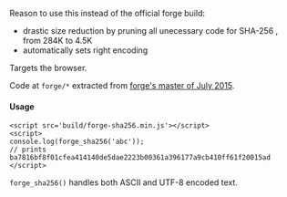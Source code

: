 Reason to use this instead of the official forge build:
  - drastic size reduction by pruning all unecessary code for SHA-256 , from 284K to 4.5K
  - automatically sets right encoding
  
Targets the browser.

Code at `forge/*` extracted from [forge's master of July 2015](https://github.com/digitalbazaar/forge/tree/3b7826f7c2735c42b41b7ceaaadaad570e92d898).

#### Usage
```
<script src='build/forge-sha256.min.js'></script>
<script>
console.log(forge_sha256('abc'));
// prints ba7816bf8f01cfea414140de5dae2223b00361a396177a9cb410ff61f20015ad
</script>
```
`forge_sha256()` handles both ASCII and UTF-8 encoded text.
